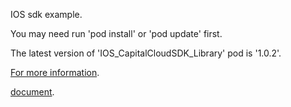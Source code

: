 IOS sdk example.

You may need run 'pod install' or 'pod update' first.

The latest version of 'IOS_CapitalCloudSDK_Library' pod is '1.0.2'.

[For more information](https://github.com/CapitalCloud/IOS_CapitalCloudSDK_Library).

[document](https://github.com/CapitalCloud/IOS_CapitalCloudSDK_Library/blob/master/apiDoc.zip).
